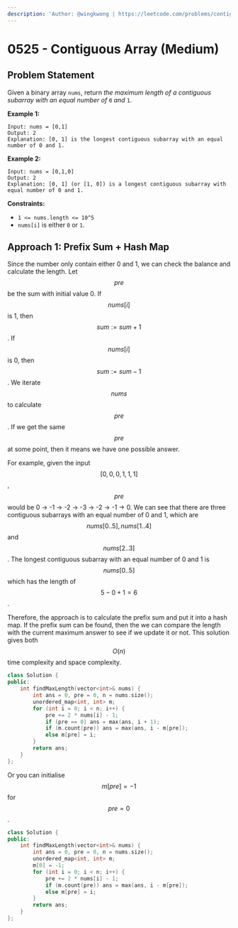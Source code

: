 ```yaml
---
description: 'Author: @wingkwong | https://leetcode.com/problems/contiguous-array/'
---
```


# 0525 - Contiguous Array (Medium)

## Problem Statement

Given a binary array `nums`, return _the maximum length of a contiguous subarray with an equal number of_ `0` _and_ `1`.

**Example 1:**

```
Input: nums = [0,1]
Output: 2
Explanation: [0, 1] is the longest contiguous subarray with an equal number of 0 and 1.
```

**Example 2:**

```
Input: nums = [0,1,0]
Output: 2
Explanation: [0, 1] (or [1, 0]) is a longest contiguous subarray with equal number of 0 and 1.
```

**Constraints:**

* `1 <= nums.length <= 10^5`
* `nums[i]` is either `0` or `1`.

## Approach 1: Prefix Sum + Hash Map

Since the number only contain either 0 and 1, we can check the balance and calculate the length. Let $$pre$$be the sum with initial value 0. If $$nums[i]$$is 1, then $$sum := sum + 1$$. If $$nums[i]$$is 0, then $$sum := sum - 1$$. We iterate $$nums$$ to calculate $$pre$$. If we get the same $$pre$$ at some point, then it means we have one possible answer.

For example, given the input $$[0, 0, 0, 1, 1, 1]$$, $$pre$$ would be 0 -> -1 -> -2 -> -3 -> -2 -> -1 -> 0. We can see that there are three contiguous subarrays with an equal number of 0 and 1, which are $$nums[0..5], nums[1..4]$$and $$nums[2..3]$$. The longest contiguous subarray with an equal number of 0 and 1 is $$nums[0..5]$$which has the length of $$5 - 0 + 1 = 6$$.

Therefore, the approach is to calculate the prefix sum and put it into a hash map. If the prefix sum can be found, then the we can compare the length with the current maximum answer to see if we update it or not. This solution gives both $$O(n)$$time complexity and space complexity.

```cpp
class Solution {
public:
    int findMaxLength(vector<int>& nums) {
        int ans = 0, pre = 0, n = nums.size();
        unordered_map<int, int> m;
        for (int i = 0; i < n; i++) {
            pre += 2 * nums[i] - 1;
            if (pre == 0) ans = max(ans, i + 1);
            if (m.count(pre)) ans = max(ans, i - m[pre]);
            else m[pre] = i;            
        }
        return ans;
    }
};
```

Or you can initialise $$m[pre] = -1$$ for $$pre = 0$$.

```cpp
class Solution {
public:
    int findMaxLength(vector<int>& nums) {
        int ans = 0, pre = 0, n = nums.size();
        unordered_map<int, int> m;
        m[0] = -1;
        for (int i = 0; i < n; i++) {
            pre += 2 * nums[i] - 1;
            if (m.count(pre)) ans = max(ans, i - m[pre]);
            else m[pre] = i;            
        }
        return ans;
    }
};
```
